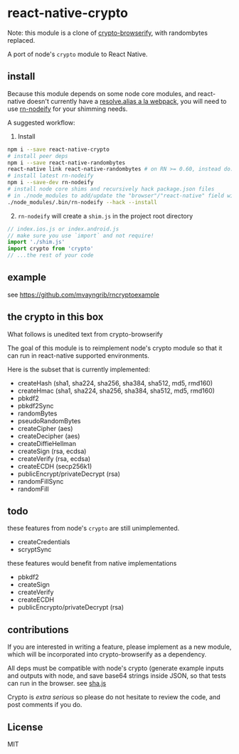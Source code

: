 # react-native-crypto

Note: this module is a clone of [crypto-browserify](https://github.com/crypto-browserify/crypto-browserify), with randombytes replaced.

A port of node's `crypto` module to React Native.

## install

Because this module depends on some node core modules, and react-native doesn't currently have a [resolve.alias a la webpack](https://productpains.com/post/react-native/packager-support-resolvealias-ala-webpack), you will need to use [rn-nodeify](https://github.com/tradle/rn-nodeify) for your shimming needs.

A suggested workflow:

1. Install
  ```sh
  npm i --save react-native-crypto
  # install peer deps
  npm i --save react-native-randombytes
  react-native link react-native-randombytes # on RN >= 0.60, instead do: cd iOS && pod install
  # install latest rn-nodeify
  npm i --save-dev rn-nodeify
  # install node core shims and recursively hack package.json files
  # in ./node_modules to add/update the "browser"/"react-native" field with relevant mappings
  ./node_modules/.bin/rn-nodeify --hack --install
  ```

2. `rn-nodeify` will create a `shim.js` in the project root directory
  ```js
  // index.ios.js or index.android.js
  // make sure you use `import` and not require!  
  import './shim.js'
  import crypto from 'crypto'
  // ...the rest of your code
  ```

## example

see https://github.com/mvayngrib/rncryptoexample

## the crypto in this box

What follows is unedited text from crypto-browserify

The goal of this module is to reimplement node's crypto module so that it can run in react-native supported environments.

Here is the subset that is currently implemented:

* createHash (sha1, sha224, sha256, sha384, sha512, md5, rmd160)
* createHmac (sha1, sha224, sha256, sha384, sha512, md5, rmd160)
* pbkdf2
* pbkdf2Sync
* randomBytes
* pseudoRandomBytes
* createCipher (aes)
* createDecipher (aes)
* createDiffieHellman
* createSign (rsa, ecdsa)
* createVerify (rsa, ecdsa)
* createECDH (secp256k1)
* publicEncrypt/privateDecrypt (rsa)
* randomFillSync
* randomFill

## todo

these features from node's `crypto` are still unimplemented.

* createCredentials
* scryptSync

these features would benefit from native implementations

* pbkdf2
* createSign
* createVerify
* createECDH
* publicEncrypto/privateDecrypt (rsa)

## contributions

If you are interested in writing a feature, please implement as a new module,
which will be incorporated into crypto-browserify as a dependency.

All deps must be compatible with node's crypto
(generate example inputs and outputs with node,
and save base64 strings inside JSON, so that tests can run in the browser.
see [sha.js](https://github.com/dominictarr/sha.js)

Crypto is _extra serious_ so please do not hesitate to review the code,
and post comments if you do.

## License

MIT
